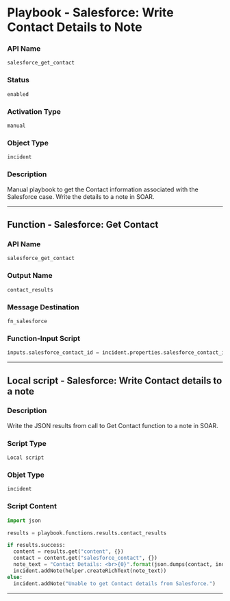 <!--
    DO NOT MANUALLY EDIT THIS FILE
    THIS FILE IS AUTOMATICALLY GENERATED WITH resilient-sdk codegen
    Generated with resilient-sdk v49.1.51
-->

# Playbook - Salesforce: Write Contact Details to Note

### API Name
`salesforce_get_contact`

### Status
`enabled`

### Activation Type
`manual`

### Object Type
`incident`

### Description
Manual playbook to get the Contact information associated with the Salesforce case.  Write the details to a note in SOAR.


---
## Function - Salesforce: Get Contact

### API Name
`salesforce_get_contact`

### Output Name
`contact_results`

### Message Destination
`fn_salesforce`

### Function-Input Script
```python
inputs.salesforce_contact_id = incident.properties.salesforce_contact_id
```

---

## Local script - Salesforce: Write Contact details to a note

### Description
Write the JSON results from call to Get Contact function to a note in SOAR.

### Script Type
`Local script`

### Objet Type
`incident`

### Script Content
```python
import json

results = playbook.functions.results.contact_results

if results.success:
  content = results.get("content", {})
  contact = content.get("salesforce_contact", {})
  note_text = "Contact Details: <br>{0}".format(json.dumps(contact, indent=4))
  incident.addNote(helper.createRichText(note_text))
else:
  incident.addNote("Unable to get Contact details from Salesforce.")
```

---
